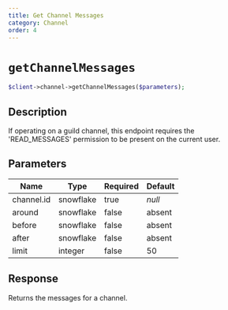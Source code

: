 ```yaml
---
title: Get Channel Messages
category: Channel
order: 4
---
```


# `getChannelMessages`

```php
$client->channel->getChannelMessages($parameters);
```

## Description

If operating on a guild channel, this endpoint requires the &#039;READ_MESSAGES&#039; permission to be present on the current user.

## Parameters


Name | Type | Required | Default
--- | --- | --- | ---
channel.id | snowflake | true | *null*
around | snowflake | false | absent
before | snowflake | false | absent
after | snowflake | false | absent
limit | integer | false | 50

## Response

Returns the messages for a channel.

